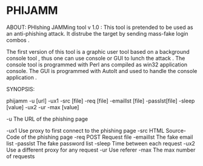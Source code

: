 # PHIJAMM
ABOUT:
PHIshing JAMMing tool v 1.0 :
This tool is pretended to be used as an anti-phishing attack. It distrube the target by sending mass-fake login combos .

The first version of this tool is a graphic user tool based on a background console tool , thus one can use console or GUI to lunch the attack .
The console tool is programmed with Perl ans compiled as win32 application console.
The GUI is programmed with AutoIt and used to handle the console application .

SYNOPSIS:

phijamm -u [url] -ux1 -src [file] -req [file] -emaillst [file] -passlst[file] -sleep [value] -ux2 -ur -max [value]

-u            The URL of the phishing page 

-ux1          Use proxy to first connect to the phishing page
-src          HTML Source-Code of the phishing page
-req          POST Request  file
-emaillst     The fake email list
-passlst      The fake password list
-sleep        Time between each request
-ux2          Use a different proxy for any request
-ur           Use referer
-max          The max number of requests
